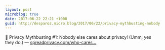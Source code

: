 ```yaml
---
layout: post
microblog: true
date: 2017-06-22 22:21 +1000
guid: http://desparoz.micro.blog/2017/06/22/privacy-mythbusting-nobody.html
---
```

🔗 Privacy Mythbusting #1: Nobody else cares about privacy! (Umm, yes they do.) — [spreadprivacy.com/who-cares...](https://spreadprivacy.com/who-cares-about-privacy-1606f4068a98?source=ifttt--------------2&gi=64eb7b0e4426)
